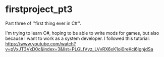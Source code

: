 # firstproject_pt3

Part three of ''first thing ever in C#''.

I'm trying to learn C#, hoping to be able to write mods for games, but also because I want to work as a system developer.
I followed this tutorial: https://www.youtube.com/watch?v=pVxJT3VxD0c&index=3&list=PLGLfVvz_LVvRX6xK1oi0reKci6ignjdSa
